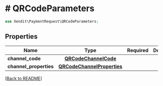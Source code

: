 # # QRCodeParameters


```php
use Xendit\PaymentRequest\QRCodeParameters;
```

## Properties

| Name | Type | Required | Description | Examples |
|------------|:-------------:|:-------------:|-------------|:-------------:|
| **channel_code** | [**QRCodeChannelCode**](QRCodeChannelCode.md) |  |  | null |
| **channel_properties** | [**QRCodeChannelProperties**](QRCodeChannelProperties.md) |  |  | null |


[[Back to README]](../../README.md)
